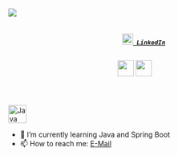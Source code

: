 <h1>
    <a href="https://git.io/typing-svg">
      <!-- <img src="https://readme-typing-svg.herokuapp.com/?lines=Hello,+There!+👋;I'm+Merve....;A+developer+from+Earth;&center=true&size=30"> -->
      <img src="https://readme-typing-svg.herokuapp.com/?lines=Hello,+There!+👋;I'm+Merve....;A+developer+from+Earth;&center=true&size=30">
    </a>
  </h1>

  <h5 align="center">
    <code>
      <a href="https://www.linkedin.com/in/merveeozkan/" title="LinkedIn Profile"><img width="22" src="https://raw.githubusercontent.com/ramazansancar/ramazansancar/main/images/linkedin.svg"> LinkedIn</a> 
      </code>
    <code></code>
    <p > <a href="https://discord.com/users/merveozkan#3451" target="_blank" rel="noreferrer"><img src="https://raw.githubusercontent.com/danielcranney/readme-generator/main/public/icons/socials/discord.svg" width="32" height="32" /></a>
      <a href="http://www.medium.com/@merve-ozkan" target="_blank" rel="noreferrer"><img src="https://raw.githubusercontent.com/danielcranney/readme-generator/main/public/icons/socials/medium.svg" width="32" height="32" /></a>
      </p>
    
  </h5>
<br>

<p align="left">
<a href="https://www.oracle.com/java/" target="_blank" rel="noreferrer"><img src="https://raw.githubusercontent.com/danielcranney/readme-generator/main/public/icons/skills/java-colored.svg" width="36" height="36" alt="Java" /></a>

- 🌱 I’m currently learning Java and Spring Boot
- 📫 How to reach me: [E-Mail](mailto:merveozkan.dev@gmail.com)

